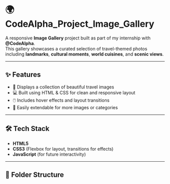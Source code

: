 # 🌍 CodeAlpha_Project_Image_Gallery

A responsive **Image Gallery** project built as part of my internship with **@CodeAlpha**.  
This gallery showcases a curated selection of travel-themed photos including **landmarks**, **cultural moments**, **world cuisines**, and **scenic views**.

---

## ✨ Features

- 📸 Displays a collection of beautiful travel images
- 💻 Built using HTML & CSS for clean and responsive layout
- 🖱️ Includes hover effects and layout transitions
- 🔄 Easily extendable for more images or categories

---

## 🛠️ Tech Stack

- **HTML5**
- **CSS3** (Flexbox for layout, transitions for effects)
- **JavaScript** (for future interactivity)

---

## 📂 Folder Structure


